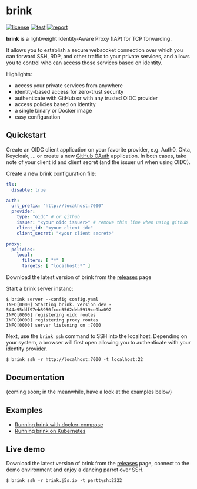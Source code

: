 # brink

[![license](http://img.shields.io/badge/license-apache_2.0-blue.svg?style=flat)](https://raw.githubusercontent.com/jsiebens/brink/master/LICENSE)
[![test](https://img.shields.io/github/workflow/status/jsiebens/brink/Latest%20Development%20Build/main)](https://github.com/jsiebens/brink/actions)
[![report](https://goreportcard.com/badge/github.com/jsiebens/brink)](https://goreportcard.com/report/github.com/jsiebens/brink)

__brink__ is a lightweight Identity-Aware Proxy (IAP) for TCP forwarding. 

It allows you to establish a secure websocket connection over which you can forward SSH, RDP, 
and other traffic to your private services, and allows you to control who can access those services based on identity. 

Highlights:

- access your private services from anywhere
- identity-based access for zero-trust security
- authenticate with GitHub or with any trusted OIDC provider
- access policies based on identity
- a single binary or Docker image
- easy configuration

## Quickstart

Create an OIDC client application on your favorite provider, e.g. Auth0, Okta, Keycloak, ... or create a
new [GitHub OAuth](https://github.com/settings/developers) application. In both cases, take note of your client id and
client secret (and the issuer url when using OIDC).

Create a new brink configuration file:

```yaml
tls:
  disable: true

auth:
  url_prefix: "http://localhost:7000"
  provider:
    type: "oidc" # or github
    issuer: "<your oidc issuer>" # remove this line when using github
    client_id: "<your client id>"
    client_secret: "<your client secret>"

proxy:
  policies:
    local:
      filters: [ "*" ]
      targets: [ "localhost:*" ]
```

Download the latest version of brink from the [releases](https://github.com/jsiebens/brink/releases) page

Start a brink server instanc:

```shell
$ brink server --config config.yaml
INFO[0000] Starting brink. Version dev - 544a95ddf97eb8950fcce3562deb5919ce9ba092 
INFO[0000] registering oidc routes                      
INFO[0000] registering proxy routes                     
INFO[0000] server listening on :7000
```

Next, use the `brink ssh` command to SSH into the localhost. Depending on your system, a browser will first open
allowing you to authenticate with your identity provider.

```shell
$ brink ssh -r http://localhost:7000 -t localhost:22
```

## Documentation

(coming soon; in the meanwhile, have a look at the examples below)

## Examples

- [Running brink with docker-compose](./examples/docker)
- [Running brink on Kubernetes]((./examples/kubernetes))

## Live demo

Download the latest version of brink from the [releases](https://github.com/jsiebens/brink/releases) page, connect to
the demo environment and enjoy a dancing parrot over SSH.

```shell
$ brink ssh -r brink.j5s.io -t parttysh:2222
```